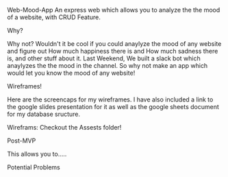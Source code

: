 Web-Mood-App
An express web which allows you to analyze the the mood of a website, with CRUD Feature.

Why?

Why not? Wouldn't it be cool if you could anaylyze the mood of any website and figure out How much happiness there is and How much sadness there is, and other stuff about it. Last Weekend, We built a slack bot which anaylyzes the the mood in the channel. So why not make an app which would let you know the mood of any website!

Wireframes!

Here are the screencaps for my wireframes. I have also included a link to the google slides presentation for it as well as the google sheets document for my database sructure.


Wireframs:
Checkout the Assests folder!


Post-MVP

This allows you to.....

Potential Problems

